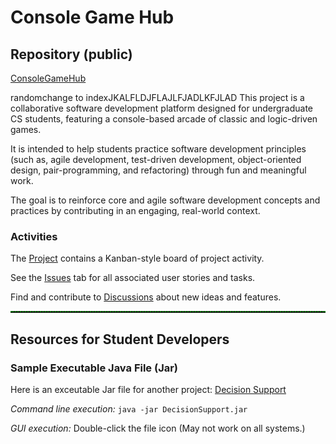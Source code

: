 # Console Game Hub
## Repository (public)
[ConsoleGameHub](https://github.com/MetroCS/ConsoleGameHub)

randomchange to indexJKALFLDJFLAJLFJADLKFJLAD
This project is a collaborative software development platform designed for undergraduate CS students, featuring a console-based arcade of classic and logic-driven games.

It is intended to help students practice software development principles (such as, agile development, test-driven development, object-oriented design, pair-programming, and refactoring) through fun and meaningful work.

The goal is to reinforce core and agile software development concepts and practices by contributing in an engaging, real-world context.

### Activities

The [Project](https://github.com/orgs/MetroCS/projects/9) contains a Kanban-style board of project activity.

See the [Issues](https://github.com/MetroCS/ConsoleGameHub/issues) tab for all associated user stories and tasks.

Find and contribute to [Discussions](https://github.com/MetroCS/ConsoleGameHub/discussions) about new ideas and features.

<hr style="border-top: 2px dotted green;">

## Resources for Student Developers
### Sample Executable Java File (Jar)
Here is an exceutable Jar file for another project:
[Decision Support](DecisionSupport.jar)

_Command line execution:_ ```java -jar DecisionSupport.jar```

_GUI execution:_ Double-click the file icon (May not work on all systems.)

